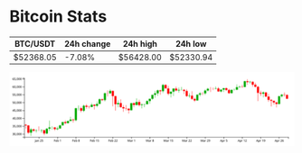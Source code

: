 # Bitcoin Stats

BTC/USDT|24h change|24h high|24h low|
|---|---|---|---|
|$52368.05|-7.08%|$56428.00|$52330.94|

<img src="./chart.svg">
